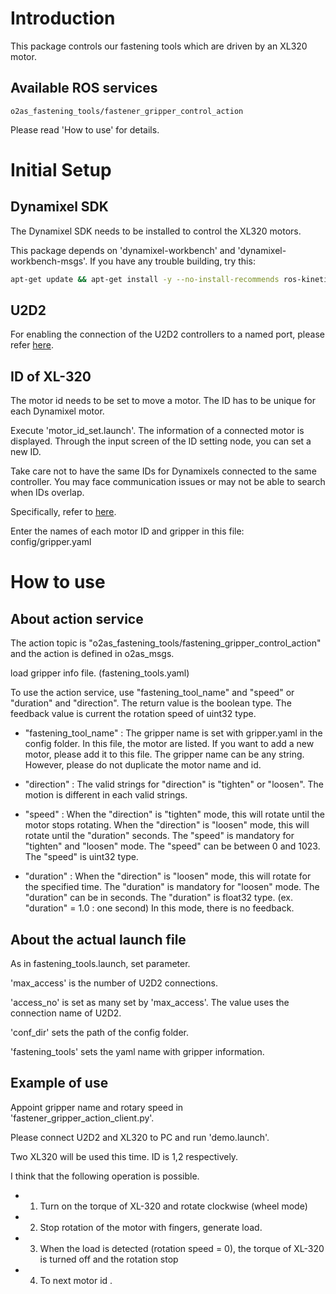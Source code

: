 # Introduction
This package controls our fastening tools which are driven by an XL320 motor. 

## Available ROS services

```
o2as_fastening_tools/fastener_gripper_control_action
```

Please read 'How to use' for details. 

# Initial Setup
## Dynamixel SDK

The Dynamixel SDK needs to be installed to control the XL320 motors.

This package depends on 'dynamixel-workbench' and 'dynamixel-workbench-msgs'. If you have any trouble building, try this:
```bash
apt-get update && apt-get install -y --no-install-recommends ros-kinetic-dynamixel-sdk
```

## U2D2

For enabling the connection of the U2D2 controllers to a named port, please refer [here](https://gitlab.com/o2as/ur-o2as/blob/develop/udev_rules.md).

## ID of XL-320

The motor id needs to be set to move a motor. The ID has to be unique for each Dynamixel motor.

Execute 'motor_id_set.launch'.
The information of a connected motor is displayed.
Through the input screen of the ID setting node, you can set a new ID.

Take care not to have the same IDs for Dynamixels connected to the same controller. You may face communication issues or may not be able to search when IDs overlap.

Specifically, refer to [here](http://support.robotis.com/en/product/actuator/dynamixel_x/xl_series/xl-320.htm#Actuator_Address_03).

Enter the names of each motor ID and gripper in this file: config/gripper.yaml

# How to use
## About action service

The action topic is "o2as_fastening_tools/fastening_gripper_control_action" and the action is defined in o2as_msgs.

load gripper info file. (fastening_tools.yaml)

To use the action service, use "fastening_tool_name" and "speed" or "duration" and "direction".
The return value is the boolean type.
The feedback value is current the rotation speed of uint32 type.

- "fastening_tool_name" : 
The gripper name is set with gripper.yaml in the config folder.
In this file, the motor are listed.
If you want to add a new motor, please add it to this file.
The gripper name can be any string.
However, please do not duplicate the motor name and id.

- "direction" : 
The valid strings for "direction" is "tighten" or "loosen".
The motion is different in each valid strings.

- "speed" : 
When the "direction" is "tighten" mode, this will rotate until the motor stops rotating.
When the "direction" is "loosen" mode, this will rotate until the "duration" seconds.
The "speed" is mandatory for "tighten" and "loosen" mode.
The "speed" can be between 0 and 1023.
The "speed" is uint32 type.

- "duration" : 
When the "direction" is "loosen" mode, this will rotate for the specified time.
The "duration" is mandatory for "loosen" mode.
The "duration" can be in seconds.
The "duration" is float32 type. (ex. "duration" = 1.0 : one second) 
In this mode, there is no feedback.

## About the actual launch file

As in fastening_tools.launch, set parameter.

'max_access' is the number of U2D2 connections.

'access_no' is set as many set by 'max_access'. 
The value uses the connection name of U2D2.

'conf_dir' sets the path of the config folder.

'fastening_tools' sets the yaml name with gripper information.


## Example of use 

Appoint gripper name and rotary speed in 'fastener_gripper_action_client.py'.

Please connect U2D2 and XL320 to PC and run 'demo.launch'.

Two XL320 will be used this time.
ID is 1,2 respectively.

I think that the following operation is possible.

- 1. Turn on the torque of XL-320 and rotate clockwise (wheel mode)
- 2. Stop rotation of the motor with fingers, generate load.
- 3. When the load is detected (rotation speed = 0), the torque of XL-320 is turned off and the rotation stop
- 4. To next motor id .


